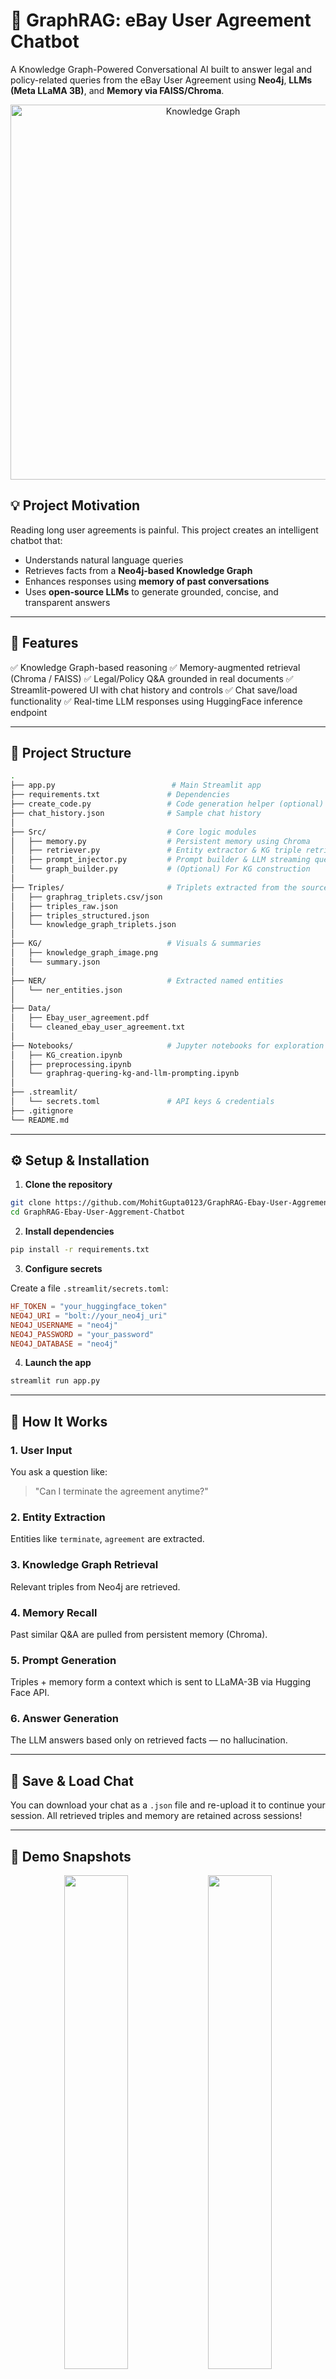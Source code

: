 # 🧠 GraphRAG: eBay User Agreement Chatbot

A Knowledge Graph-Powered Conversational AI built to answer legal and policy-related queries from the eBay User Agreement using **Neo4j**, **LLMs (Meta LLaMA 3B)**, and **Memory via FAISS/Chroma**.

<p align="center">
  <img src="Images/KG_main.png" alt="Knowledge Graph" width="600"/>
</p>

## 💡 Project Motivation

Reading long user agreements is painful. This project creates an intelligent chatbot that:

* Understands natural language queries
* Retrieves facts from a **Neo4j-based Knowledge Graph**
* Enhances responses using **memory of past conversations**
* Uses **open-source LLMs** to generate grounded, concise, and transparent answers

---

## 🚀 Features

✅ Knowledge Graph-based reasoning
✅ Memory-augmented retrieval (Chroma / FAISS)
✅ Legal/Policy Q\&A grounded in real documents
✅ Streamlit-powered UI with chat history and controls
✅ Chat save/load functionality
✅ Real-time LLM responses using HuggingFace inference endpoint

---

## 🧱 Project Structure

```bash
.
├── app.py                          # Main Streamlit app
├── requirements.txt               # Dependencies
├── create_code.py                 # Code generation helper (optional)
├── chat_history.json              # Sample chat history
│
├── Src/                           # Core logic modules
│   ├── memory.py                  # Persistent memory using Chroma
│   ├── retriever.py               # Entity extractor & KG triple retriever
│   ├── prompt_injector.py         # Prompt builder & LLM streaming query
│   └── graph_builder.py           # (Optional) For KG construction
│
├── Triples/                       # Triplets extracted from the source doc
│   ├── graphrag_triplets.csv/json
│   ├── triples_raw.json
│   ├── triples_structured.json
│   └── knowledge_graph_triplets.json
│
├── KG/                            # Visuals & summaries
│   ├── knowledge_graph_image.png
│   └── summary.json
│
├── NER/                           # Extracted named entities
│   └── ner_entities.json
│
├── Data/
│   ├── Ebay_user_agreement.pdf
│   └── cleaned_ebay_user_agreement.txt
│
├── Notebooks/                     # Jupyter notebooks for exploration
│   ├── KG_creation.ipynb
│   ├── preprocessing.ipynb
│   └── graphrag-quering-kg-and-llm-prompting.ipynb
│
├── .streamlit/
│   └── secrets.toml               # API keys & credentials
├── .gitignore
└── README.md
```

---

## ⚙️ Setup & Installation

1. **Clone the repository**

```bash
git clone https://github.com/MohitGupta0123/GraphRAG-Ebay-User-Aggrement-Chatbot.git
cd GraphRAG-Ebay-User-Aggrement-Chatbot
```

2. **Install dependencies**

```bash
pip install -r requirements.txt
```

3. **Configure secrets**

Create a file `.streamlit/secrets.toml`:

```toml
HF_TOKEN = "your_huggingface_token"
NEO4J_URI = "bolt://your_neo4j_uri"
NEO4J_USERNAME = "neo4j"
NEO4J_PASSWORD = "your_password"
NEO4J_DATABASE = "neo4j"
```

4. **Launch the app**

```bash
streamlit run app.py
```

---

## 🧠 How It Works

### 1. User Input

You ask a question like:

> "Can I terminate the agreement anytime?"

### 2. Entity Extraction

Entities like `terminate`, `agreement` are extracted.

### 3. Knowledge Graph Retrieval

Relevant triples from Neo4j are retrieved.

### 4. Memory Recall

Past similar Q\&A are pulled from persistent memory (Chroma).

### 5. Prompt Generation

Triples + memory form a context which is sent to LLaMA-3B via Hugging Face API.

### 6. Answer Generation

The LLM answers based only on retrieved facts — no hallucination.

---

## 💾 Save & Load Chat

You can download your chat as a `.json` file and re-upload it to continue your session.
All retrieved triples and memory are retained across sessions!

---

## 📸 Demo Snapshots

<p float="left" align="center">
  <img src="Images/KG_Starting.png" width="45%"/>
  <img src="Images/KG_working_1.png" width="45%"/>
  <img src="Images/KG_working_2.png" width="45%"/>
  <img src="Images/KG_working_3.png" width="45%"/>
  <img src="Images/KG_working_4.png" width="45%"/>
  <img src="Images/KG_working_5.png" width="45%"/>
  <img src="Images/KG_working_6.png" width="45%"/>
  <img src="Images/KG_working_7.png" width="45%"/>
  <img src="Images/KG_working_8.png" width="45%"/>
</p>

## Knowledge Graph Visualization

<p align="center">
  <img src="KG/bloom-visualisation 2.png" width="45%"/>
  <img src="KG/knowledge_graph_image.png" width="45%"/>
</p>

---

## 📌 Tech Stack

* **Frontend**: Streamlit
* **LLM**: Meta LLaMA-3B-Instruct via HuggingFace
* **Graph**: Neo4j (Aura Free or Local)
* **Embeddings**: SentenceTransformers
* **Memory Store**: ChromaDB or FAISS
* **Triplet Extraction**: SpaCy / RE Pipelines
* **NER**: Custom + pre-trained models

---

## 🛡 Limitations

* Currently optimized for the **eBay User Agreement**
* Requires manual graph building from text
* Needs HuggingFace token (streaming)

---

## 📬 Contact

For suggestions or collaboration:

* 📧 [mgmohit1111@gmail.com](mailto:mgmohit1111@gmail.com)
* 💼 [LinkedIn](https://www.linkedin.com/in/mohitgupta012/)

---

## 🧠 Acknowledgement

* GraphRAG research from Meta AI
* Neo4j Knowledge Graphs
* LangChain Memory Chains

---

Let me know if you'd like me to add **badges**, **live link**, or **video demo** support too!
